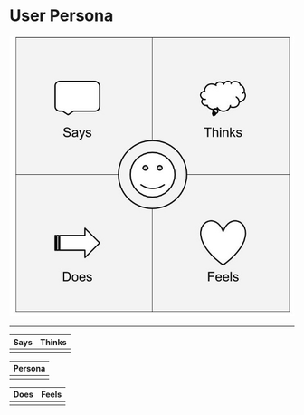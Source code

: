 # User Persona

![empathy_map.jpg](resources/empathy_map.jpg)

---

| Says | Thinks |
| ---- | ------ |
|      |        |

| Persona |
| ------- |
|         |

| Does | Feels |
| ---- | ----- |
|      |       |
